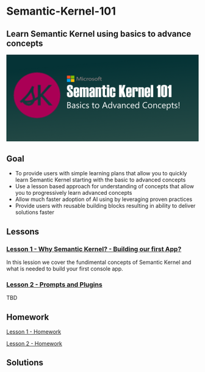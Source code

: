 # Semantic-Kernel-101
## Learn Semantic Kernel using basics to advance concepts
![SK-101-Logo](./assets/images/MSFT_SK-101_Banner.png)

## Goal
- To provide users with simple learning plans that allow you to quickly learn Semantic Kernel starting with the basic to advanced concepts 
- Use a lesson based approach for understanding of concepts that allow you to progressively learn advanced concepts 
- Allow much faster adoption of AI using by leveraging proven practices
- Provide users with reusable building blocks resulting in ability to deliver solutions faster

## Lessons
### [Lesson 1 - Why Semantic Kernel? - Building our first App?](./lessons/lesson-1/README.md)
In this lession we cover the fundimental concepts of Semantic Kernel and what is needed to build your first console app.

### [Lesson 2 - Prompts and Plugins](./lessons/lesson-2/README.md)
TBD

## Homework
[Lesson 1 - Homework](/homework/lesson-1/README.md)

[Lesson 2 - Homework](/homework/lesson-2/README.md)

## Solutions

